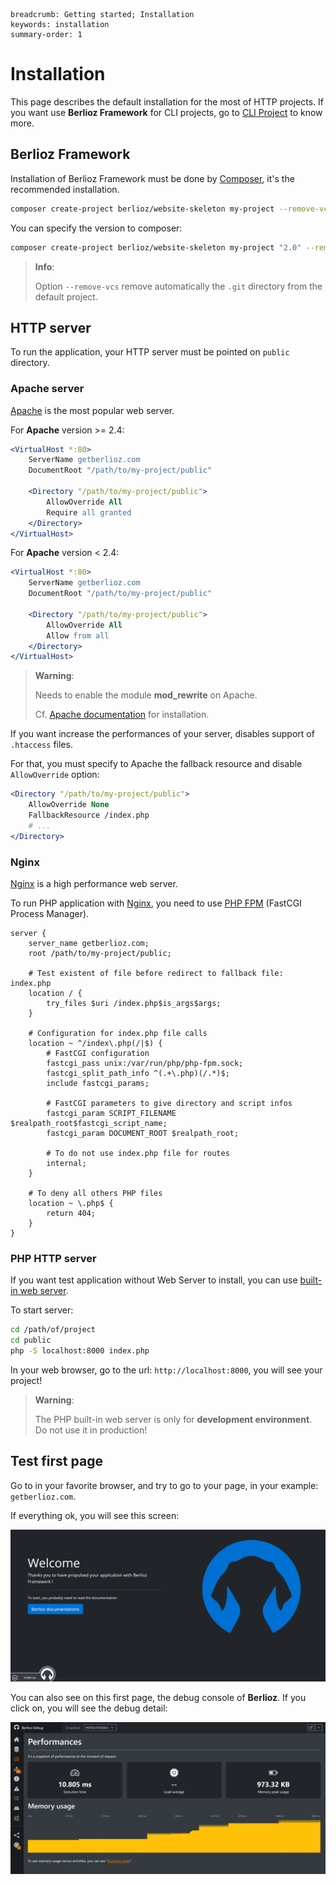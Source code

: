 ```index
breadcrumb: Getting started; Installation
keywords: installation
summary-order: 1
```

# Installation

This page describes the default installation for the most of HTTP projects.
If you want use **Berlioz Framework** for CLI projects, go to [CLI Project](../cli.md) to know more.

## Berlioz Framework

Installation of Berlioz Framework must be done by [Composer](https://getcomposer.org/), it's the recommended installation.

```bash
composer create-project berlioz/website-skeleton my-project --remove-vcs
```

You can specify the version to composer:

```bash
composer create-project berlioz/website-skeleton my-project "2.0" --remove-vcs
```

> **Info**:
>
> Option `--remove-vcs` remove automatically the `.git` directory from the default project.

## HTTP server

To run the application, your HTTP server must be pointed on `public` directory.

### Apache server

[Apache](https://httpd.apache.org/) is the most popular web server.

For **Apache** version >= 2.4:

```apache
<VirtualHost *:80>
    ServerName getberlioz.com
    DocumentRoot "/path/to/my-project/public"

    <Directory "/path/to/my-project/public">
        AllowOverride All
        Require all granted
    </Directory>
</VirtualHost>
```

For **Apache** version < 2.4:

```apache
<VirtualHost *:80>
    ServerName getberlioz.com
    DocumentRoot "/path/to/my-project/public"

    <Directory "/path/to/my-project/public">
        AllowOverride All
        Allow from all
    </Directory>
</VirtualHost>
```

> **Warning**:
>
> Needs to enable the module **mod_rewrite** on Apache.
>
> Cf. [Apache documentation](https://httpd.apache.org/docs/current/fr/mod/mod_rewrite.html) for installation.

If you want increase the performances of your server, disables support of `.htaccess` files.

For that, you must specify to Apache the fallback resource and disable `AllowOverride` option:

```apache
<Directory "/path/to/my-project/public">
    AllowOverride None
    FallbackResource /index.php
    # ...
</Directory>
```  

### Nginx

[Nginx](https://www.nginx.com) is a high performance web server.

To run PHP application with [Nginx](https://www.nginx.com), you need to use [PHP FPM](http://php.net/manual/book.fpm.php) (FastCGI Process Manager).

```nginx
server {
    server_name getberlioz.com;
    root /path/to/my-project/public;

    # Test existent of file before redirect to fallback file: index.php
    location / {
        try_files $uri /index.php$is_args$args;
    }

    # Configuration for index.php file calls
    location ~ ^/index\.php(/|$) {
        # FastCGI configuration
        fastcgi_pass unix:/var/run/php/php-fpm.sock;
        fastcgi_split_path_info ^(.+\.php)(/.*)$;
        include fastcgi_params;

        # FastCGI parameters to give directory and script infos
        fastcgi_param SCRIPT_FILENAME $realpath_root$fastcgi_script_name;
        fastcgi_param DOCUMENT_ROOT $realpath_root;

        # To do not use index.php file for routes
        internal;
    }

    # To deny all others PHP files
    location ~ \.php$ {
        return 404;
    }
}
```

### PHP HTTP server

If you want test application without Web Server to install, you can use [built-in web server](http://php.net/manual/features.commandline.webserver.php).

To start server:

```bash
cd /path/of/project
cd public
php -S localhost:8000 index.php
```

In your web browser, go to the url: `http://localhost:8000`, you will see your project!

> **Warning**:
>
> The PHP built-in web server is only for **development environment**.
> Do not use it in production!

## Test first page

Go to in your favorite browser, and try to go to your page, in your example: `getberlioz.com`.

If everything ok, you will see this screen:

![First page](../_assets/first-page.png)

You can also see on this first page, the debug console of **Berlioz**. If you click on, you will see the debug detail:

![Debug](../_assets/first-page-debug.png)

